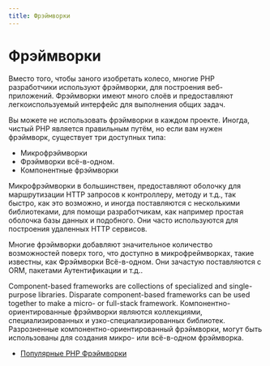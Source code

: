 ```yaml
---
title: Фрэймворки
---
```


# Фрэймворки

Вместо того, чтобы заного изобретать колесо, многие PHP разработчики используют фрэймворки, для построения веб-приложений.  Фрэймворки имеют много слоёв и предоставляют легкоиспользуемый интерфейс для выполнения общих задач.

Вы можете не использовать фрэймворки в каждом проекте. Иногда, чистый PHP является правильным путём, но если вам нужен фрэймворк, существует три доступных типа:

* Микрофрэймворки
* Фрэймворки всё-в-одном.
* Компонентные фрэймворки

Микрофрэймворки в большинствен, предоставляют оболочку для маршрутизации HTTP запросов к контроллеру, методу и т.д., так быстро, как это возможно, и иногда поставляются с несколькими библиотеками, для помощи разработчикам, как например простая оболочка базы данных и подобного. Они часто используются для построения удаленных HTTP сервисов.

Многие фрэймворки добавляют значительное количество возможностей поверх того, что доступно в микрофреймворках, такие известны, как Фрэймворки Всё-в-одном. Они зачастую поставляются с ORM, пакетами Аутентификации и т.д..

Component-based frameworks are collections of specialized and single-purpose libraries. Disparate component-based frameworks can be used together to make a micro- or full-stack framework.
Компонентно-ориентированные фрэймворки являются коллекциями, специализированных и узко-специализированных библиотек. Разрозненные компонентно-ориентированный фрэймворки, могут быть использованы для создания микро- или всё-в-одном фрэймворка.

* [Популярные PHP Фрэймворки](https://github.com/getjump/ru-php-the-right-way/wiki/Frameworks)